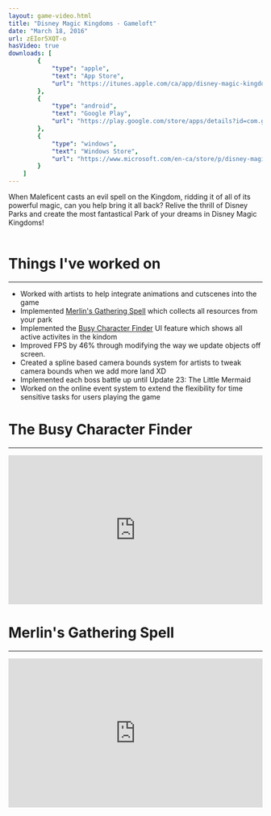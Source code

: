 ```yaml
---
layout: game-video.html
title: "Disney Magic Kingdoms - Gameloft"
date: "March 18, 2016"
url: zEIor5XQT-o
hasVideo: true
downloads: [
        {
            "type": "apple",
            "text": "App Store",
            "url": "https://itunes.apple.com/ca/app/disney-magic-kingdoms/id731592936?mt=8"
        },
        {
            "type": "android",
            "text": "Google Play",
            "url": "https://play.google.com/store/apps/details?id=com.gameloft.android.ANMP.GloftDYHM&hl=en"
        },
        {
            "type": "windows",
            "text": "Windows Store",
            "url": "https://www.microsoft.com/en-ca/store/p/disney-magic-kingdoms/9nblggh6bng3"
        }
    ]
---
```

<!--  DsvEJKTwelc -->
When Maleficent casts an evil spell on the Kingdom, ridding it of all of its powerful magic, can you help bring it all back? Relive the thrill of Disney Parks and create the most fantastical Park of your dreams in Disney Magic Kingdoms!<br /><br />
      <div class="section-title">
        <h1>Things I've worked on</h1>
        <div class="clearfix"></div>
      <hr />
      </div>
<ul class="bullet-list">
<li><div>Worked with artists to help integrate animations and cutscenes into the game</div></li>
<li><div>Implemented <a href="#MerlinsGatheringSpell">Merlin's Gathering Spell</a> which collects all resources from your park</div></li>
<li><div>Implemented the <a href="#BCF">Busy Character Finder</a> UI feature which shows all active activites in the kindom</div></li>
<li><div>Improved FPS by 46% through modifying the way we update objects off screen.</div></li>
<li><div>Created a spline based camera bounds system for artists to tweak camera bounds when we add more land XD</div></li>
<li><div>Implemented each boss battle up until Update 23: The Little Mermaid</div></li>
<li><div>Worked on the online event system to extend the flexibility for time sensitive tasks for users playing the game</div></li>
</ul>
<div id="BCF" class="section">
      <div class="section-title">
        <h1>The Busy Character Finder</h1>
        <div class="clearfix"></div>
      <hr />
      </div>
<div class="videoWrapper iPhoneX">
<iframe src="https://player.vimeo.com/video/286466362" width="100%" height="295" frameborder="0" webkitallowfullscreen mozallowfullscreen allowfullscreen></iframe>
</div>
</div>
<div id="MerlinsGatheringSpell" class="section">
      <div class="section-title">
        <h1>Merlin's Gathering Spell</h1>
        <div class="clearfix"></div>
      <hr />
      </div>
<div class="videoWrapper iPhoneX">
<iframe src="https://player.vimeo.com/video/286698331" width="100%" height="295" frameborder="0" webkitallowfullscreen mozallowfullscreen allowfullscreen></iframe>
</div>
</div>